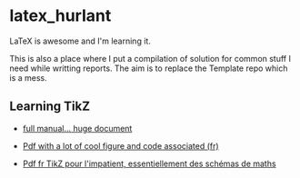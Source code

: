 # latex_hurlant
LaTeX is awesome and I'm learning it.

This is also a place where I put a compilation of solution for common stuff I need while writting reports.
The aim is to replace the Template repo which is a mess.

## Learning TikZ

* [full manual... huge document](https://distrib-coffee.ipsl.jussieu.fr/pub/mirrors/ctan/graphics/pgf/base/doc/pgfmanual.pdf)

* [Pdf with a lot of cool figure and code associated (fr)](https://ctan.gutenberg.eu.org/info/visualtikz/VisualTikZ-fr.pdf)

* [Pdf fr TikZ pour l'impatient, essentiellement des schémas de maths](http://math.et.info.free.fr/TikZ/bdd/TikZ-Impatient.pdf)
